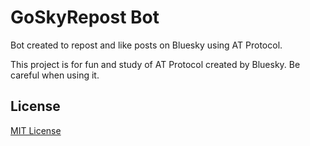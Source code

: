 # GoSkyRepost Bot

Bot created to repost and like posts on Bluesky using AT Protocol. 

This project is for fun and study of AT Protocol created by Bluesky. Be careful when using it.

## License
[MIT License](LICENSE)

